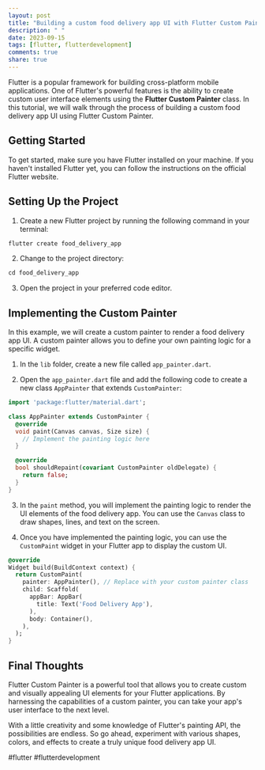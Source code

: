 ```yaml
---
layout: post
title: "Building a custom food delivery app UI with Flutter Custom Painter"
description: " "
date: 2023-09-15
tags: [flutter, flutterdevelopment]
comments: true
share: true
---
```


Flutter is a popular framework for building cross-platform mobile applications. One of Flutter's powerful features is the ability to create custom user interface elements using the **Flutter Custom Painter** class. In this tutorial, we will walk through the process of building a custom food delivery app UI using Flutter Custom Painter.

## Getting Started

To get started, make sure you have Flutter installed on your machine. If you haven't installed Flutter yet, you can follow the instructions on the official Flutter website.

## Setting Up the Project

1. Create a new Flutter project by running the following command in your terminal:

```dart
flutter create food_delivery_app
```

2. Change to the project directory:

```dart
cd food_delivery_app
```

3. Open the project in your preferred code editor.

## Implementing the Custom Painter

In this example, we will create a custom painter to render a food delivery app UI. A custom painter allows you to define your own painting logic for a specific widget.

1. In the `lib` folder, create a new file called `app_painter.dart`.

2. Open the `app_painter.dart` file and add the following code to create a new class `AppPainter` that extends `CustomPainter`:

```dart
import 'package:flutter/material.dart';

class AppPainter extends CustomPainter {
  @override
  void paint(Canvas canvas, Size size) {
    // Implement the painting logic here
  }

  @override
  bool shouldRepaint(covariant CustomPainter oldDelegate) {
    return false;
  }
}
```

3. In the `paint` method, you will implement the painting logic to render the UI elements of the food delivery app. You can use the `Canvas` class to draw shapes, lines, and text on the screen.

4. Once you have implemented the painting logic, you can use the `CustomPaint` widget in your Flutter app to display the custom UI.

```dart
@override
Widget build(BuildContext context) {
  return CustomPaint(
    painter: AppPainter(), // Replace with your custom painter class
    child: Scaffold(
      appBar: AppBar(
        title: Text('Food Delivery App'),
      ),
      body: Container(),
    ),
  );
}
```

## Final Thoughts

Flutter Custom Painter is a powerful tool that allows you to create custom and visually appealing UI elements for your Flutter applications. By harnessing the capabilities of a custom painter, you can take your app's user interface to the next level.

With a little creativity and some knowledge of Flutter's painting API, the possibilities are endless. So go ahead, experiment with various shapes, colors, and effects to create a truly unique food delivery app UI.

#flutter #flutterdevelopment